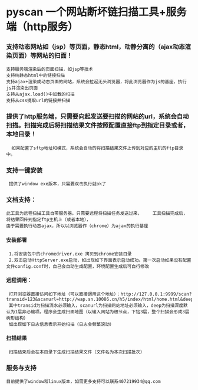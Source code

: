 # pyscan 一个网站断坏链扫描工具+服务端（http服务）
### 支持动态网站如（jsp）等页面，静态html，动静分离的（ajax动态渲染页面）等网站的扫面！
    支持服务端渲染后的页面扫描，如jsp等技术
    支持纯静态html中的链接扫描
    支持ajax+渲染成动态页面的网站，系统会拉起无头浏览器，将此浏览器作为js的基座，执行js并渲染出页面
    支持从ajax.load()中加载的扫描
    支持从css提取url的链接并扫描
    
###  提供了http服务端，只需要向起发送要扫描的网站的url，系统会自动扫描。扫描完成后将扫描结果文件按照配置直接ftp到指定目录或者，本地目录！
      如果配置了sftp地址和模式，系统会自动的将扫描结果文件上传到对应的主机的ftp目录中。
      
###  支持一键安装
     提供了window exe版本，只需要双击执行就ok了
     
### 文档支持：
    此工具为远程扫描工具自带服务器。只需要远程将扫描任务发送过来，    工具扫描完成后，将结果回传到指定ftp主机上（或者本地），
    由于需要执行动态ajax，所以以浏览器作（chrome）为ajax的执行基座
#### 安装部署
     1.将安装包中的chromedriver.exe 拷贝到chrome安装目录
     2.双击启动HttpServer.exe启动，如出现如下界面表示启动成功。第一次启动如果没有配置文件config.conf时，自己会自动生成配置，环境配置生成后可自行修改
#### 远程调用：
     打开浏览器直接访问如下地址（可以直接调用这个地址）：http://127.0.0.1:9999/scan?transid=123&scanurl=http://wap.sn.10086.cn/h5/index/html/home.html&deep=3
     其中transid为扫描流水必须输入，scanurl为扫描网站地址必须输入，deep为扫描深度默认为1层非必输项。程序会生成扫面地图（以输入网站为根节点，下钻3层，整个扫描会形成3层树形结构）
     如出现如下日志信息表示开始扫描（日志会频繁滚动）
#### 扫描结果
     扫描结束后会在本目录下生成扫描结果文件（文件名为本次扫描批次）
### 服务与支持
    目前提供了window和linux版本，如需更多支持可以联系407219934@qq.com

